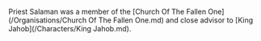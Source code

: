 Priest Salaman was a  member of the [Church Of The Fallen One](/Organisations/Church Of The Fallen One.md) and close advisor to [King Jahob](/Characters/King Jahob.md).
